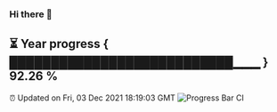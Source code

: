 ### Hi there 👋
⏳ Year progress { ███████████████████████████▁▁▁ } 92.26 %
---
⏰ Updated on Fri, 03 Dec 2021 18:19:03 GMT
![Progress Bar CI](https://github.com/liununu/liununu/workflows/Progress%20Bar%20CI/badge.svg)
